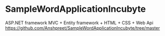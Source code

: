 # SampleWordApplicationIncubyte
ASP.NET framework MVC + Entity framework + HTML + CSS + Web Api
https://github.com/Anshpreet/SampleWordApplicationIncubyte/tree/master
